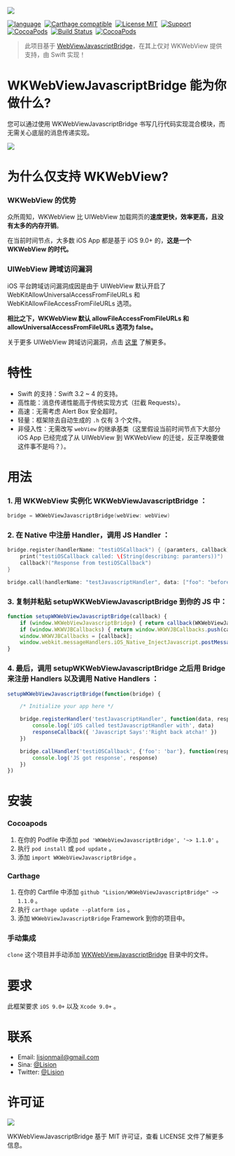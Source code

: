 ![](Rources/WKWebViewJavascriptBridge.jpg)

[![language](https://img.shields.io/badge/Language-Swift-FFA08F.svg)](https://github.com/apple/swift)&nbsp;
[![Carthage compatible](https://img.shields.io/badge/Carthage-compatible-FE95AE.svg?style=flat)](https://github.com/Carthage/Carthage)&nbsp;
[![License MIT](https://img.shields.io/badge/license-MIT-FC89CD.svg?style=flat)](https://raw.githubusercontent.com/Lision/WKWebViewJavascriptBridge/master/LICENSE)&nbsp;
[![Support](https://img.shields.io/badge/support-iOS%209%2B%20-FB7DEC.svg?style=flat)](https://www.apple.com/nl/ios/)&nbsp;
[![CocoaPods](https://img.shields.io/cocoapods/p/WKWebViewJavascriptBridge.svg?style=flat)](http://cocoadocs.org/docsets/WKWebViewJavascriptBridge)&nbsp;
[![Build Status](https://api.travis-ci.org/Lision/WKWebViewJavascriptBridge.svg?branch=master)](https://travis-ci.org/Lision/WKWebViewJavascriptBridge)&nbsp;
[![CocoaPods](https://img.shields.io/cocoapods/v/WKWebViewJavascriptBridge.svg?style=flat)](http://cocoapods.org/pods/WKWebViewJavascriptBridge)

> 此项目基于 [WebViewJavascriptBridge](https://github.com/marcuswestin/WebViewJavascriptBridge)，在其上仅对 WKWebView 提供支持，由 Swift 实现！

# WKWebViewJavascriptBridge 能为你做什么?

您可以通过使用 WKWebViewJavascriptBridge 书写几行代码实现混合模块，而无需关心底层的消息传递实现。

![](Rources/WKWebViewJavascriptBridgeDemo.gif)

# 为什么仅支持 WKWebView?

### WKWebView 的优势

众所周知，WKWebView 比 UIWebView 加载网页的**速度更快，效率更高，且没有太多的内存开销**。

在当前时间节点，大多数 iOS App 都是基于 iOS 9.0+ 的，**这是一个 WKWebView 的时代。**

### UIWebView 跨域访问漏洞

iOS 平台跨域访问漏洞成因是由于 UIWebView 默认开启了WebKitAllowUniversalAccessFromFileURLs 和 WebKitAllowFileAccessFromFileURLs 选项。

**相比之下，WKWebView 默认 allowFileAccessFromFileURLs 和 allowUniversalAccessFromFileURLs 选项为 false。**

关于更多 UIWebView 跨域访问漏洞，点击 [这里](https://mp.weixin.qq.com/s/aRlxqxGw8etqep62qG4khA) 了解更多。

# 特性

- Swift 的支持：Swift 3.2 ~ 4 的支持。
- 高性能：消息传递性能高于传统实现方式（拦截 Requests）。
- 高速：无需考虑 Alert Box 安全超时。
- 轻量：框架除去自动生成的 `.h` 仅有 3 个文件。
- 非侵入性：无需改写 `webView` 的继承基类（这里假设当前时间节点下大部分 iOS App 已经完成了从 UIWebView 到 WKWebView 的迁徙，反正早晚要做这件事不是吗？）。

# 用法

### 1. 用 WKWebView 实例化 WKWebViewJavascriptBridge ：

``` swift
bridge = WKWebViewJavascriptBridge(webView: webView)
```

### 2. 在 Native 中注册 Handler，调用 JS Handler ：

``` swift
bridge.register(handlerName: "testiOSCallback") { (paramters, callback) in
    print("testiOSCallback called: \(String(describing: paramters))")
    callback?("Response from testiOSCallback")
}

bridge.call(handlerName: "testJavascriptHandler", data: ["foo": "before ready"], callback: nil)
```

### 3. 复制并粘贴 setupWKWebViewJavascriptBridge 到你的 JS 中： 

``` js
function setupWKWebViewJavascriptBridge(callback) {
    if (window.WKWebViewJavascriptBridge) { return callback(WKWebViewJavascriptBridge); }
    if (window.WKWVJBCallbacks) { return window.WKWVJBCallbacks.push(callback); }
    window.WKWVJBCallbacks = [callback];
    window.webkit.messageHandlers.iOS_Native_InjectJavascript.postMessage(null)
}
```

### 4. 最后，调用 setupWKWebViewJavascriptBridge 之后用 Bridge 来注册 Handlers 以及调用 Native Handlers ：

``` js
setupWKWebViewJavascriptBridge(function(bridge) {

	/* Initialize your app here */

	bridge.registerHandler('testJavascriptHandler', function(data, responseCallback) {
		console.log('iOS called testJavascriptHandler with', data)
		responseCallback({ 'Javascript Says':'Right back atcha!' })
	})

	bridge.callHandler('testiOSCallback', {'foo': 'bar'}, function(response) {
		console.log('JS got response', response)
	})
})
```

# 安装

### Cocoapods

1. 在你的 Podfile 中添加 `pod 'WKWebViewJavascriptBridge', '~> 1.1.0'` 。
2. 执行 `pod install` 或 `pod update` 。
3. 添加 `import WKWebViewJavascriptBridge` 。

### Carthage

1. 在你的 Cartfile 中添加 `github "Lision/WKWebViewJavascriptBridge" ~> 1.1.0` 。
2. 执行 `carthage update --platform ios` 。
3. 添加 `WKWebViewJavascriptBridge` Framework 到你的项目中。

### 手动集成

`clone` 这个项目并手动添加 [WKWebViewJavascriptBridge](https://github.com/Lision/WKWebViewJavascriptBridge/tree/master/WKWebViewJavascriptBridge) 目录中的文件。

# 要求

此框架要求 `iOS 9.0+` 以及 `Xcode 9.0+` 。

# 联系

- Email: lisionmail@gmail.com
- Sina: [@Lision](https://weibo.com/5071795354/profile)
- Twitter: [@Lision](https://twitter.com/LisionChat)

# 许可证

[![](https://camo.githubusercontent.com/5e085da09b057cc65da38f334ab63f0c2705f46a/68747470733a2f2f75706c6f61642e77696b696d656469612e6f72672f77696b6970656469612f636f6d6d6f6e732f7468756d622f662f66382f4c6963656e73655f69636f6e2d6d69742d38387833312d322e7376672f31323870782d4c6963656e73655f69636f6e2d6d69742d38387833312d322e7376672e706e67)](https://raw.githubusercontent.com/Lision/WKWebViewJavascriptBridge/master/LICENSE)

WKWebViewJavascriptBridge 基于 MIT 许可证，查看 LICENSE 文件了解更多信息。
